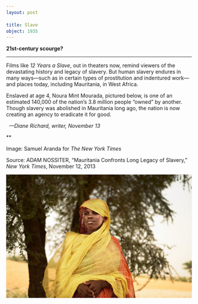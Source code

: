 ```yaml
---
layout: post

title: Slave
object: 1935
---
```

**21st-century scourge?**

****

Films like *12 Years a Slave*, out in theaters now, remind viewers of the devastating history and legacy of slavery. But human slavery endures in many ways—such as in certain types of prostitution and indentured work—and places today, including Mauritania, in West Africa.

Enslaved at age 4, Noura Mint Mourada, pictured below, is one of an estimated 140,000 of the nation’s 3.8 million people “owned” by another. Though slavery was abolished in Mauritania long ago, the nation is now creating an agency to eradicate it for good.

  *—Diane Richard, writer, November 13*

**

Image: Samuel Aranda for *The New York Times*

Source: ADAM NOSSITER, “Mauritania Confronts Long Legacy of Slavery,” *New York Times*, November 12, 2013 

![](../images/13.11.13_Richard_SlaveEDIT-1.jpeg)
